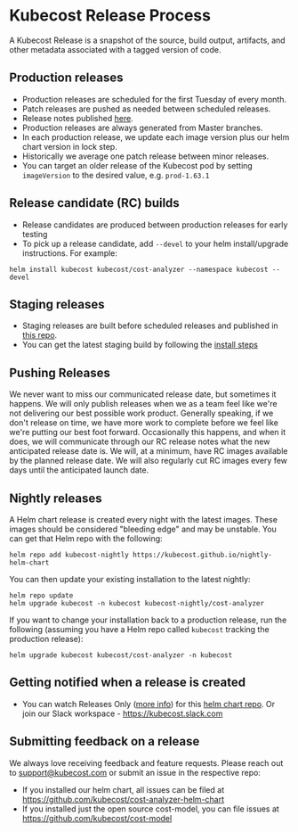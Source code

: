 # Kubecost Release Process

A Kubecost Release is a snapshot of the source, build output, artifacts, and other metadata associated with a tagged version of code.

## Production releases

* Production releases are scheduled for the first Tuesday of every month.
* Patch releases are pushed as needed between scheduled releases.
* Release notes published [here](https://kubecost.com/releases).
* Production releases are always generated from Master branches.
* In each production release, we update each image version plus our helm chart version in lock step.
* Historically we average one patch release between minor releases.
* You can target an older release of the Kubecost pod by setting `imageVersion` to the desired value, e.g. `prod-1.63.1`

## Release candidate (RC) builds

* Release candidates are produced between production releases for early testing
* To pick up a release candidate, add `--devel` to your helm install/upgrade instructions. For example:

```
helm install kubecost kubecost/cost-analyzer --namespace kubecost --devel
```

## Staging releases

* Staging releases are built before scheduled releases and published in [this repo](https://github.com/kubecost/staging-repo).
* You can get the latest staging build by following the [install steps](staging.md)

## Pushing Releases

We never want to miss our communicated release date, but sometimes it happens. We will only publish releases when we as a team feel like we're not delivering our best possible work product. Generally speaking, if we don't release on time, we have more work to complete before we feel like we're putting our best foot forward. Occasionally this happens, and when it does, we will communicate through our RC release notes what the new anticipated release date is. We will, at a minimum, have RC images available by the planned release date. We will also regularly cut RC images every few days until the anticipated launch date.

## Nightly releases

A Helm chart release is created every night with the latest images. These images should be considered "bleeding edge" and may be unstable. You can get that Helm repo with the following:

```
helm repo add kubecost-nightly https://kubecost.github.io/nightly-helm-chart
```

You can then update your existing installation to the latest nightly:

```
helm repo update
helm upgrade kubecost -n kubecost kubecost-nightly/cost-analyzer
```

If you want to change your installation back to a production release, run the following (assuming you have a Helm repo called `kubecost` tracking the production release):

```
helm upgrade kubecost kubecost/cost-analyzer -n kubecost
```

## Getting notified when a release is created

* You can watch Releases Only ([more info](https://docs.github.com/en/github/managing-subscriptions-and-notifications-on-github/viewing-your-subscriptions)) for this [helm chart repo](https://github.com/kubecost/cost-analyzer-helm-chart). Or join our Slack workspace - https://kubecost.slack.com

## Submitting feedback on a release

We always love receiving feedback and feature requests. Please reach out to support@kubecost.com or submit an issue in the respective repo:

* If you installed our helm chart, all issues can be filed at https://github.com/kubecost/cost-analyzer-helm-chart
* If you installed just the open source cost-model, you can file issues at https://github.com/kubecost/cost-model

